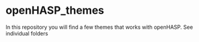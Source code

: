 
# openHASP_themes

In this repository you will find a few themes that works with openHASP. See individual folders

